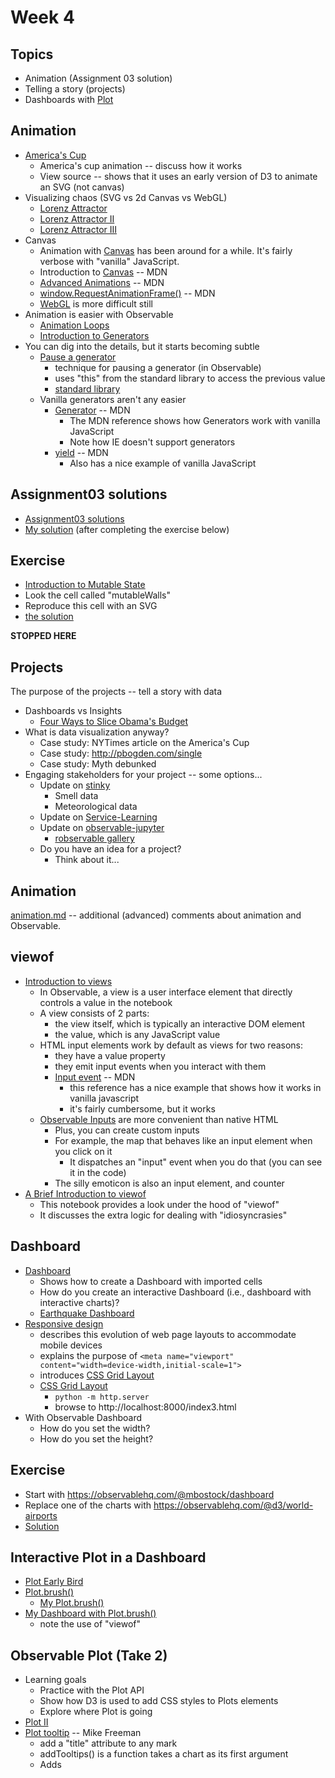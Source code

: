 # Week 4

## Topics

* Animation (Assignment 03 solution)
* Telling a story (projects)
* Dashboards with [Plot](./plot2.md)

## Animation

* [America's Cup](https://archive.nytimes.com/www.nytimes.com/interactive/2013/09/25/sports/americas-cup-course.html)
  * America's cup animation -- discuss how it works
  * View source -- shows that it uses an early version of D3 to animate an SVG (not canvas)
* Visualizing chaos (SVG vs 2d Canvas vs WebGL)
  * [Lorenz Attractor](https://observablehq.com/@mbostock/lorenz-attractor)
  * [Lorenz Attractor II](https://observablehq.com/@mbostock/lorenz-attractor-ii)
  * [Lorenz Attractor III](https://observablehq.com/@mbostock/lorenz-attractor-iii)
* Canvas
  * Animation with [Canvas](https://developer.mozilla.org/en-US/docs/Web/API/CanvasRenderingContext2D) has been around for a while. It's fairly verbose with "vanilla" JavaScript.
  * Introduction to [Canvas](https://developer.mozilla.org/en-US/docs/Web/API/Canvas_API) -- MDN
  * [Advanced Animations](https://developer.mozilla.org/en-US/docs/Web/API/Canvas_API/Tutorial/Advanced_animations) -- MDN
  * [window.RequestAnimationFrame()](https://developer.mozilla.org/en-US/docs/Web/API/window/requestAnimationFrame) -- MDN
  * [WebGL](https://developer.mozilla.org/en-US/docs/Web/API/WebGL_API/Tutorial/Getting_started_with_WebGL) is more difficult still
* Animation is easier with Observable
  * [Animation Loops](https://observablehq.com/@mbostock/animation-loops)
  * [Introduction to Generators](https://observablehq.com/@observablehq/introduction-to-generators)
* You can dig into the details, but it starts becoming subtle
  * [Pause a generator](https://observablehq.com/@mbostock/pause-a-generator)
    * technique for pausing a generator (in Observable)
    * uses "this" from the standard library to access the previous value
    * [standard library](https://github.com/observablehq/stdlib)
  * Vanilla generators aren't any easier
    * [Generator](https://developer.mozilla.org/en-US/docs/Web/JavaScript/Reference/Global_Objects/Generator) -- MDN
      * The MDN reference shows how Generators work with vanilla JavaScript
      * Note how IE doesn't support generators
    * [yield](https://developer.mozilla.org/en-US/docs/Web/JavaScript/Reference/Operators/yield) -- MDN 
      * Also has a nice example of vanilla JavaScript

## Assignment03 solutions

* [Assignment03 solutions](./assignment03_solutions.md)
* [My solution](https://observablehq.com/d/00e2a852f2a4fd14) (after completing the exercise below)

## Exercise

* [Introduction to Mutable State](https://observablehq.com/@observablehq/introduction-to-mutable-state)
* Look the cell called "mutableWalls"
* Reproduce this cell with an SVG
* [the solution](https://observablehq.com/d/67483f66e715c57a)

**STOPPED HERE**

## Projects

The purpose of the projects -- tell a story with data

* Dashboards vs Insights
  * [Four Ways to Slice Obama's Budget](https://archive.nytimes.com/www.nytimes.com/interactive/2012/02/13/us/politics/2013-budget-proposal-graphic.html)
* What is data visualization anyway?
  * Case study: NYTimes article on the America's Cup
  * Case study: http://pbogden.com/single
  * Case study: Myth debunked
* Engaging stakeholders for your project -- some options...
  * Update on [stinky](https://github.com/ds5110/stinky)
    * Smell data
    * Meteorological data
  * Update on [Service-Learning](https://communityengagement.northeastern.edu/programs/service-learning/)
  * Update on [observable-jupyter](https://github.com/thomasballinger/observable-jupyter)
    * [robservable gallery](https://juba.github.io/robservable/articles/gallery.html)
  * Do you have an idea for a project?
    * Think about it...

## Animation

[animation.md](./animation.md) -- additional (advanced) comments about animation and Observable.

## viewof

* [Introduction to views](https://observablehq.com/@observablehq/introduction-to-views)
  * In Observable, a view is a user interface element that directly controls a value in the notebook
  * A view consists of 2 parts:
    * the view itself, which is typically an interactive DOM element
    * the value, which is any JavaScript value
  * HTML input elements work by default as views for two reasons:
    * they have a value property
    * they emit input events when you interact with them
    * [Input event](https://developer.mozilla.org/en-US/docs/Web/API/HTMLElement/input_event) -- MDN
      * this reference has a nice example that shows how it works in vanilla javascript
      * it's fairly cumbersome, but it works
  * [Observable Inputs](https://observablehq.com/@observablehq/inputs) are more convenient than native HTML
    * Plus, you can create custom inputs
    * For example, the map that behaves like an input element when you click on it
      * It dispatches an "input" event when you do that (you can see it in the code)
    * The silly emoticon is also an input element, and counter
* [A Brief Introduction to viewof](https://observablehq.com/@observablehq/a-brief-introduction-to-viewof)
  * This notebook provides a look under the hood of "viewof"
  * It discusses the extra logic for dealing with "idiosyncrasies"

## Dashboard

* [Dashboard](https://observablehq.com/@mbostock/dashboard)
  * Shows how to create a Dashboard with imported cells
  * How do you create an interactive Dashboard (i.e., dashboard with interactive charts)?
  * [Earthquake Dashboard](https://observablehq.com/@pbogden/earthquake-dashboard)
* [Responsive design](https://developer.mozilla.org/en-US/docs/Learn/CSS/CSS_layout/Responsive_Design)
  * describes this evolution of web page layouts to accommodate mobile devices
  * explains the purpose of `<meta name="viewport" content="width=device-width,initial-scale=1">`
  * introduces [CSS Grid Layout](https://developer.mozilla.org/en-US/docs/Learn/CSS/CSS_layout/Grids)
  * [CSS Grid Layout](https://developer.mozilla.org/en-US/docs/Web/CSS/CSS_Grid_Layout)
    * `python -m http.server`
    * browse to http://localhost:8000/index3.html
* With Observable Dashboard
  * How do you set the width?
  * How do you set the height?

## Exercise

* Start with https://observablehq.com/@mbostock/dashboard
* Replace one of the charts with https://observablehq.com/@d3/world-airports
* [Solution](./solution.md)

## Interactive Plot in a Dashboard

* [Plot Early Bird](https://observablehq.com/@fil/plot-early-bird)
* [Plot.brush()](https://observablehq.com/@fil/plot-brush-71)
  * [My Plot.brush()](https://observablehq.com/d/e92ee4710f38237f)
* [My Dashboard with Plot.brush()](https://observablehq.com/d/0c28e2b73ff337d2)
  * note the use of "viewof"

## Observable Plot (Take 2)

* Learning goals
  * Practice with the Plot API 
  * Show how D3 is used to add CSS styles to Plots elements
  * Explore where Plot is going
* [Plot II](./plot2.md)
* [Plot tooltip](https://observablehq.com/@mkfreeman/plot-tooltip) -- Mike Freeman
  * add a "title" attribute to any mark
  * addTooltips() is a function takes a chart as its first argument
  * Adds <style> to the chart to the chart to the chart to the chart (right before returning the chart)
* [Plot animation](https://observablehq.com/@mkfreeman/plot-animation)
